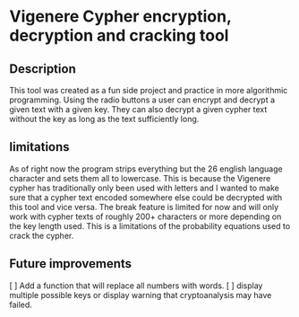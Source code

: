 # Vigenere Cypher encryption, decryption and cracking tool

## Description

This tool was created as a fun side project and practice in more algorithmic programming.
Using the radio buttons a user can encrypt and decrypt a given text with a given key.
They can also decrypt a given cypher text without the key as long as the text sufficiently long.

## limitations

As of right now the program strips everything but the 26 english language character and sets them all to lowercase. This is because the Vigenere cypher has traditionally only been used with letters and I wanted to make sure that a cypher text encoded somewhere else could be decrypted with this tool and vice versa.
The break feature is limited for now and will only work with cypher texts of roughly 200+ characters or more depending on the key length used. This is a limitations of the probability equations used to crack the cypher. 

## Future improvements

[ ] Add a function that will replace all numbers with words.
[ ] display multiple possible keys or display warning that cryptoanalysis may have failed.
